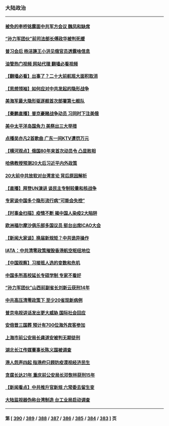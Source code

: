 ### 大陆政治
---
#### [被免的李桥铭露面中共军方会议 魏凤和缺席](../../pages/ncid277/n13830059.md?09221645) 
#### [“孙力军团伙”前司法部长傅政华被判死缓](../../pages/ncid277/n13830058.md?09221645) 
#### [普习会后 杨洁篪王小洪见俄官员透露啥信息](../../pages/ncid277/n13829972.md?09221645) 
#### [油管热门视频 网站代理 翻墙必看视频](http://209.222.30.114:81/youtube.html?09221645)
#### [【翻墙必看】出事了？二十大前航班大面积取消](../../pages/ncid277/n13830111.md?09221645) 
#### [【思想领袖】如何应对中共发起的隐形战争](../../pages/ncid277/n13810274.md?09221645) 
#### [美海军最大隐形驱逐舰首次部署第七舰队](../../pages/ncid277/n13829845.md?09221645) 
#### [【秦鹏直播】普京豪赌战争动员 习同时下注美俄](../../pages/ncid277/n13829889.md?09221645) 
#### [美中太平洋岛国角力 美祭出三大举措](../../pages/ncid277/n13829861.md?09221645) 
#### [点播吴亦凡2首歌曲 广东一间KTV遭罚万元](../../pages/ncid277/n13829878.md?09221645) 
#### [【横河观点】俄国80年来首次动员令 凸显败相](../../pages/ncid277/n13829734.md?09221645) 
#### [哈佛教授预测20大后习近平内外政策](../../pages/ncid277/n13829176.md?09221645) 
#### [20大前中共放软对台湾言论 背后原因解析](../../pages/ncid277/n13829842.md?09221645) 
#### [【直播】拜登UN演讲 谈民主专制较量和核战争](../../pages/ncid277/n13829827.md?09221645) 
#### [专家谈中国多个隐形流行病“可能会失控”](../../pages/ncid277/n13829808.md?09221645) 
#### [【时事金扫描】疫情不断 揭中国人染疫2大陷阱](../../pages/ncid277/n13829333.md?09221645) 
#### [欧洲福尔摩沙俱乐部多国议员 挺台出席ICAO大会](../../pages/ncid277/n13829791.md?09221645) 
#### [【新闻大家谈】换届新规矩？中共诡异操作](../../pages/ncid277/n13829747.md?09221645) 
#### [IATA：中共清零政策摧毁香港航空枢纽地位](../../pages/ncid277/n13829669.md?09221645) 
#### [【中国观察】习接班人选的变数和危机](../../pages/ncid277/n13829685.md?09221645) 
#### [中国多所高校延长专硕学制 专家不看好](../../pages/ncid277/n13829661.md?09221645) 
#### [“孙力军团伙”山西前副省长刘新云获刑14年](../../pages/ncid277/n13829619.md?09221645) 
#### [中共高压清零政策下 至少20省现新病例](../../pages/ncid277/n13829611.md?09221645) 
#### [普京电视讲话发出更大威胁 国际社会回应](../../pages/ncid277/n13829615.md?09221645) 
#### [安倍晋三国葬 预计有700位海外宾客参加](../../pages/ncid277/n13829502.md?09221645) 
#### [上海市前公安局长龚道安被判无期徒刑](../../pages/ncid277/n13829492.md?09221645) 
#### [湖北长江传媒董事长陈义国被调查](../../pages/ncid277/n13829543.md?09221645) 
#### [港人怨声四起 指港府只顾防疫漠视经济民生](../../pages/ncid277/n13829481.md?09221645) 
#### [贪腐长达21年 重庆前公安局长邓恢林获刑15年](../../pages/ncid277/n13829361.md?09221645) 
#### [【新闻看点】中共推升官新规 六常委去留生变](../../pages/ncid277/n13829166.md?09221645) 
#### [大陆监视器伪称台湾制造 台工业局启动调查](../../pages/ncid277/n13829306.md?09221645) 

---
#### 第 [ [390](./390.md?09221645) / [389](./389.md?09221645) / [388](./388.md?09221645) / [387](./387.md?09221645) / [386](./386.md?09221645) / [385](./385.md?09221645) / [384](./384.md?09221645) / [383](./383.md?09221645) ] 页
